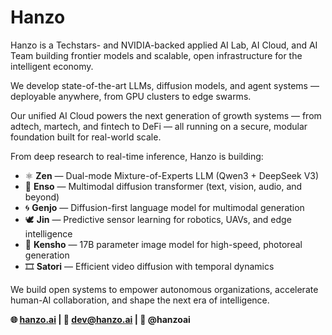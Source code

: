 # Hanzo

Hanzo is a Techstars- and NVIDIA-backed applied AI Lab, AI Cloud, and AI Team building frontier models and scalable, open infrastructure for the intelligent economy.

We develop state-of-the-art LLMs, diffusion models, and agent systems — deployable anywhere, from GPU clusters to edge swarms.

Our unified AI Cloud powers the next generation of growth systems — from adtech, martech, and fintech to DeFi — all running on a secure, modular foundation built for real-world scale.

From deep research to real-time inference, Hanzo is building:

- ⚛️ **Zen** — Dual-mode Mixture-of-Experts LLM (Qwen3 + DeepSeek V3)  
- 🧠 **Enso** — Multimodal diffusion transformer (text, vision, audio, and beyond)
- 🌀 **Genjo** — Diffusion-first language model for multimodal generation  
- 🕊️ **Jin** — Predictive sensor learning for robotics, UAVs, and edge intelligence  
- 🌸 **Kensho** — 17B parameter image model for high-speed, photoreal generation  
- 🎞️ **Satori** — Efficient video diffusion with temporal dynamics  

We build open systems to empower autonomous organizations, accelerate human-AI collaboration, and shape the next era of intelligence.

**🌐 [hanzo.ai](https://hanzo.ai) | 🧠 dev@hanzo.ai | 🧵 @hanzoai**
